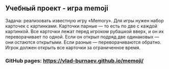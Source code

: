 ## Учебный проект - игра memoji

Задача: реализовать известную игру «Memory». 
Для игры нужен набор карточек с картинками. 
Карточки парные — то есть по две с каждой картинкой. 
Все карточки лежат перед игроком рубашкой вверх, и он их переворачивает по одной. 
Если он открыл подряд две одинаковых — они остаются открытыми. 
Если разные — переворачиваются обратно. 
Игрок должен открыть все карточки за ограниченное время.

### GitHub pages: https://vlad-burnaev.github.io/memoji/
